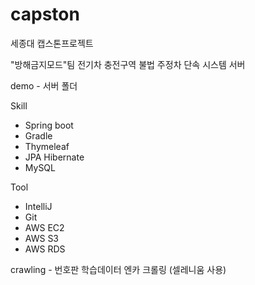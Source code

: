 # capston
세종대 캡스톤프로젝트


"방해금지모드"팀 전기차 충전구역 불법 주정차 단속 시스템 서버

demo - 서버 폴더


Skill
<ul>
  <li>Spring boot</li>
  <li>Gradle</li>
  <li>Thymeleaf</li>
  <li>JPA Hibernate</li>
  <li>MySQL</li>
</ul>
  
  
Tool
<ul>
  <li>IntelliJ</li>
  <li>Git</li>
  <li>AWS EC2</li>
  <li>AWS S3</li>
  <li>AWS RDS</li>
</ul>  


crawling - 번호판 학습데이터 엔카 크롤링 (셀레니움 사용)
